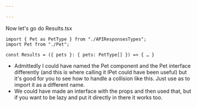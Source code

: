 ```yaml
---

---
```


Now let's go do Results.tsx

```tsx
import { Pet as PetType } from "./APIResponsesTypes";
import Pet from "./Pet";

const Results = ({ pets }: { pets: PetType[] }) => { … }
```

- Admittedly I could have named the Pet component and the Pet interface differently (and this is where calling it IPet could have been useful) but it's good for you to see how to handle a collision like this. Just use as to import it as a different name.
- We could have made an interface with the props and then used that, but if you want to be lazy and put it directly in there it works too.
